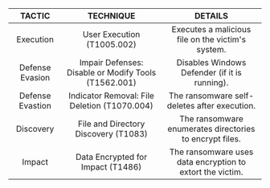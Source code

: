 | TACTIC  	| TECHNIQUE  	| DETAILS 	|
|:---:	|:---:	|:---:	|
| Execution 	| User Execution (T1005.002) 	| Executes a malicious file on the   victim's system. 	|
| Defense   Evasion 	| Impair Defenses: Disable or   Modify Tools (T1562.001) 	| Disables Windows Defender (if it is   running). 	|
| Defense   Evastion 	| Indicator Removal: File Deletion   (T1070.004) 	| The ransomware self-deletes after   execution. 	|
| Discovery 	| File and Directory Discovery   (T1083) 	| The ransomware enumerates directories   to encrypt files. 	|
| Impact  	| Data Encrypted for Impact   (T1486) 	| The ransomware uses data encryption to   extort the victim. 	|
